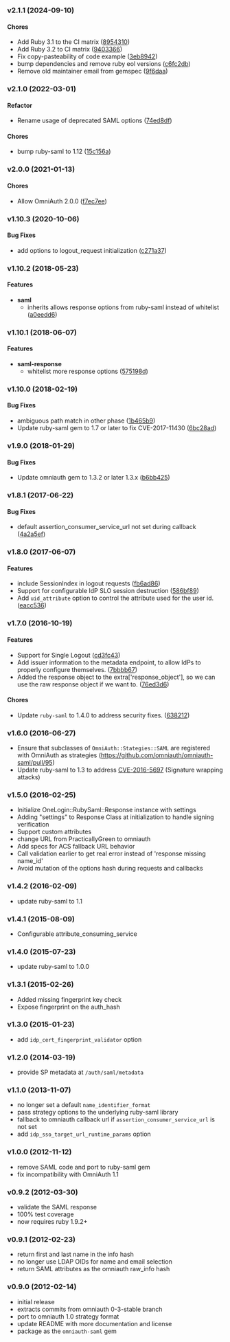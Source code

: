 <a name="v2.1.1"></a>
### v2.1.1 (2024-09-10)

#### Chores

* Add Ruby 3.1 to the CI matrix ([8954310](/../../commit/8954310))
* Add Ruby 3.2 to CI matrix ([9403366](/../../commit/9403366))
* Fix copy-pasteability of code example ([3eb8942](/../../commit/3eb8942))
* bump dependencies and remove ruby eol versions  ([c6fc2db](/../../commit/c6fc2db))
* Remove old maintainer email from gemspec ([9f6daa](/../../commit/9f6daa))

<a name="v2.1.0"></a>
### v2.1.0 (2022-03-01)


#### Refactor

* Rename usage of deprecated SAML options  ([74ed8df](/../../commit/74ed8df))

#### Chores

* bump ruby-saml to 1.12  ([15c156a](/../../commit/15c156a))

<a name="v2.0.0"></a>
### v2.0.0 (2021-01-13)


#### Chores

* Allow OmniAuth 2.0.0	 ([f7ec7ee](/../../commit/f7ec7ee))


<a name="v1.10.3"></a>
### v1.10.3 (2020-10-06)


#### Bug Fixes

* add options to logout_request initialization	 ([c271a37](/../../commit/c271a37))


<a name="v1.10.2"></a>
### v1.10.2 (2018-05-23)


#### Features

* **saml**
  * inherits allows response options from ruby-saml instead of whitelist	 ([a0eedd6](/../../commit/a0eedd6))


<a name="v1.10.1"></a>
### v1.10.1 (2018-06-07)


#### Features

* **saml-response**
  * whitelist more response options	 ([575198d](/../../commit/575198d))


<a name="v1.10.0"></a>
### v1.10.0 (2018-02-19)


#### Bug Fixes

* ambiguous path match in other phase	 ([1b465b9](/../../commit/1b465b9))
* Update ruby-saml gem to 1.7 or later to fix CVE-2017-11430 ([6bc28ad](/../../commit/6bc28ad))


<a name="v1.9.0"></a>
### v1.9.0 (2018-01-29)


#### Bug Fixes

* Update omniauth gem to 1.3.2 or later 1.3.x	 ([b6bb425](/../../commit/b6bb425))


<a name="v1.8.1"></a>
### v1.8.1 (2017-06-22)


#### Bug Fixes

* default assertion_consumer_service_url not set during callback	 ([4a2a5ef](/../../commit/4a2a5ef))


<a name="v1.8.0"></a>
### v1.8.0 (2017-06-07)


#### Features

* include SessionIndex in logout requests	 ([fb6ad86](/../../commit/fb6ad86))
* Support for configurable IdP SLO session destruction	 ([586bf89](/../../commit/586bf89))
* Add `uid_attribute` option to control the attribute used for the user id.	 ([eacc536](/../../commit/eacc536))


<a name="v1.7.0"></a>
### v1.7.0 (2016-10-19)

#### Features

* Support for Single Logout	 ([cd3fc43](/../../commit/cd3fc43))
* Add issuer information to the metadata endpoint, to allow IdPs to properly configure themselves.	 ([7bbbb67](/../../commit/7bbbb67))
* Added the response object to the extra['response_object'], so we can use the raw response object if we want to.	 ([76ed3d6](/../../commit/76ed3d6))

#### Chores

* Update `ruby-saml` to 1.4.0 to address security fixes. ([638212](/../../commit/638212))

<a name="v1.6.0"></a>
### v1.6.0 (2016-06-27)
* Ensure that subclasses of `OmniAuth::Stategies::SAML` are registered with OmniAuth as strategies (https://github.com/omniauth/omniauth-saml/pull/95)
* Update ruby-saml to 1.3 to address [CVE-2016-5697](https://cve.mitre.org/cgi-bin/cvename.cgi?name=CVE-2016-5697) (Signature wrapping attacks)

<a name="v1.5.0"></a>
### v1.5.0 (2016-02-25)

* Initialize OneLogin::RubySaml::Response instance with settings
* Adding "settings" to Response Class at initialization to handle signing verification
* Support custom attributes
* change URL from PracticallyGreen to omniauth
* Add specs for ACS fallback URL behavior
* Call validation earlier to get real error instead of 'response missing name_id'
* Avoid mutation of the options hash during requests and callbacks

<a name="v1.4.2"></a>
### v1.4.2 (2016-02-09)

* update ruby-saml to 1.1

<a name="v1.4.1"></a>
### v1.4.1 (2015-08-09)

* Configurable attribute_consuming_service

<a name="v1.4.0"></a>
### v1.4.0 (2015-07-23)

* update ruby-saml to 1.0.0

<a name="v1.3.1"></a>
### v1.3.1 (2015-02-26)

* Added missing fingerprint key check
* Expose fingerprint on the auth_hash

<a name="v1.3.0"></a>
### v1.3.0 (2015-01-23)

* add `idp_cert_fingerprint_validator` option

<a name="v1.2.0"></a>
### v1.2.0 (2014-03-19)

* provide SP metadata at `/auth/saml/metadata`

<a name="v1.1.0"></a>
### v1.1.0 (2013-11-07)

* no longer set a default `name_identifier_format`
* pass strategy options to the underlying ruby-saml library
* fallback to omniauth callback url if `assertion_consumer_service_url` is not set
* add `idp_sso_target_url_runtime_params` option

<a name="v1.0.0"></a>
### v1.0.0 (2012-11-12)

* remove SAML code and port to ruby-saml gem
* fix incompatibility with OmniAuth 1.1

<a name="v0.9.2"></a>
### v0.9.2 (2012-03-30)

* validate the SAML response
* 100% test coverage
* now requires ruby 1.9.2+

<a name="v0.9.1"></a>
### v0.9.1 (2012-02-23)

* return first and last name in the info hash
* no longer use LDAP OIDs for name and email selection
* return SAML attributes as the omniauth raw_info hash

<a name="v0.9.0"></a>
### v0.9.0 (2012-02-14)

* initial release
* extracts commits from omniauth 0-3-stable branch
* port to omniauth 1.0 strategy format
* update README with more documentation and license
* package as the `omniauth-saml` gem
